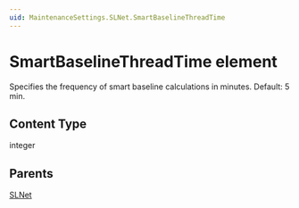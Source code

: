 ```yaml
---
uid: MaintenanceSettings.SLNet.SmartBaselineThreadTime
---
```


# SmartBaselineThreadTime element

Specifies the frequency of smart baseline calculations in minutes. Default: 5 min.

## Content Type

integer

## Parents

[SLNet](xref:MaintenanceSettings.SLNet)
